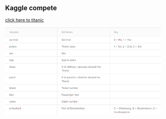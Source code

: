 ## Kaggle compete 
[click here to titanic](https://www.kaggle.com/c/titanic/overview)

<img src='./images/Variable_Definition_Key.png'>
